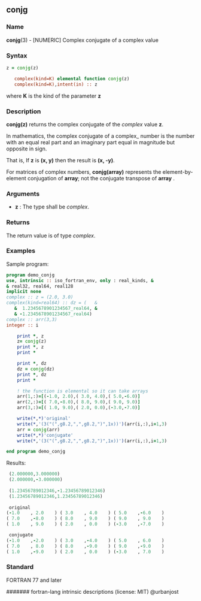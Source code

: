 ## conjg
### __Name__

__conjg__(3) - \[NUMERIC\] Complex conjugate of a complex value

### __Syntax__
```fortran
z = conjg(z)

   complex(kind=K) elemental function conjg(z)
   complex(kind=K),intent(in) :: z 
```
where __K__ is the kind of the parameter __z__

### __Description__

__conjg(z)__ returns the complex conjugate of the _complex_ value __z__. 

In mathematics, the complex conjugate of a complex_ number is the number
with an equal real part and an imaginary part equal in magnitude but
opposite in sign.  

That is, If __z__ is __(x, y)__ then the result is __(x, -y)__.

For matrices of complex numbers, __conjg(array)__ represents the
element-by-element conjugation of __array__; not the conjugate transpose
of __array__ .

### __Arguments__

  - __z__
    : The type shall be _complex_.

### __Returns__

The return value is of type _complex_.

### __Examples__

Sample program:

```fortran
program demo_conjg
use, intrinsic :: iso_fortran_env, only : real_kinds, &
& real32, real64, real128
implicit none
complex :: z = (2.0, 3.0)
complex(kind=real64) :: dz = (   &
   &  1.2345678901234567_real64, &
   & -1.2345678901234567_real64)
complex :: arr(3,3)
integer :: i

    print *, z
    z= conjg(z)
    print *, z
    print *

    print *, dz
    dz = conjg(dz)
    print *, dz
    print *

    ! the function is elemental so it can take arrays
    arr(1,:)=[(-1.0, 2.0),( 3.0, 4.0),( 5.0,-6.0)]
    arr(2,:)=[( 7.0,-8.0),( 8.0, 9.0),( 9.0, 9.0)]
    arr(3,:)=[( 1.0, 9.0),( 2.0, 0.0),(-3.0,-7.0)]

    write(*,*)'original'
    write(*,'(3("(",g8.2,",",g8.2,")",1x))')(arr(i,:),i=1,3)
    arr = conjg(arr)
    write(*,*)'conjugate'
    write(*,'(3("(",g8.2,",",g8.2,")",1x))')(arr(i,:),i=1,3)

end program demo_conjg
```
  Results:
```fortran
 (2.000000,3.000000)
 (2.000000,-3.000000)
 
 (1.23456789012346,-1.23456789012346)
 (1.23456789012346,1.23456789012346)
 
 original
(-1.0    , 2.0    ) ( 3.0    , 4.0    ) ( 5.0    ,-6.0    )
( 7.0    ,-8.0    ) ( 8.0    , 9.0    ) ( 9.0    , 9.0    )
( 1.0    , 9.0    ) ( 2.0    , 0.0    ) (-3.0    ,-7.0    )

 conjugate
(-1.0    ,-2.0    ) ( 3.0    ,-4.0    ) ( 5.0    , 6.0    )
( 7.0    , 8.0    ) ( 8.0    ,-9.0    ) ( 9.0    ,-9.0    )
( 1.0    ,-9.0    ) ( 2.0    , 0.0    ) (-3.0    , 7.0    )
```
### __Standard__

FORTRAN 77 and later

####### fortran-lang intrinsic descriptions (license: MIT) @urbanjost
